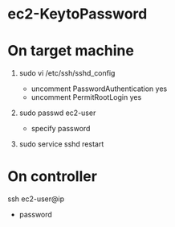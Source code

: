 # ec2-KeytoPassword
# On target machine
1) sudo vi /etc/ssh/sshd_config
   - uncomment PasswordAuthentication yes
   - uncomment PermitRootLogin yes

2) sudo passwd ec2-user
   - specify password

3) sudo service sshd restart

# On controller
   ssh ec2-user@ip
   - password
   
